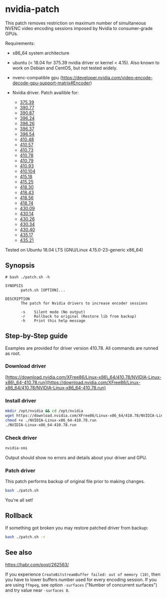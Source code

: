 # nvidia-patch

This patch removes restriction on maximum number of simultaneous NVENC video encoding sessions imposed by Nvidia to consumer-grade GPUs.

Requirements:
- x86\_64 system architecture
- ubuntu (< 18.04 for 375.39 nvidia driver or kernel < 4.15). Also known to work on Debian and CentOS, but not tested widely.
- nvenc-compatible gpu (https://developer.nvidia.com/video-encode-decode-gpu-support-matrix#Encoder)

- Nvidia driver. Patch availible for: 
  - [375.39](https://download.nvidia.com/XFree86/Linux-x86_64/375.39/NVIDIA-Linux-x86_64-375.39.run)
  - [390.77](https://download.nvidia.com/XFree86/Linux-x86_64/390.77/NVIDIA-Linux-x86_64-390.77.run)
  - [390.87](https://download.nvidia.com/XFree86/Linux-x86_64/390.87/NVIDIA-Linux-x86_64-390.87.run)
  - [396.24](https://download.nvidia.com/XFree86/Linux-x86_64/396.24/NVIDIA-Linux-x86_64-396.24.run)
  - [396.26](https://uk.download.nvidia.com/tesla/396.26/NVIDIA-Linux-x86_64-396.26.run)
  - [396.37](https://uk.download.nvidia.com/tesla/396.37/NVIDIA-Linux-x86_64-396.37.run)
  - [396.54](https://download.nvidia.com/XFree86/Linux-x86_64/396.54/NVIDIA-Linux-x86_64-396.54.run)
  - [410.48](https://download.nvidia.com/XFree86/Linux-x86_64/410.48/NVIDIA-Linux-x86_64-410.48.run)
  - [410.57](https://download.nvidia.com/XFree86/Linux-x86_64/410.57/NVIDIA-Linux-x86_64-410.57.run)
  - [410.73](https://download.nvidia.com/XFree86/Linux-x86_64/410.73/NVIDIA-Linux-x86_64-410.73.run)
  - [410.78](https://download.nvidia.com/XFree86/Linux-x86_64/410.78/NVIDIA-Linux-x86_64-410.78.run)
  - [410.79](https://uk.download.nvidia.com/tesla/410.79/NVIDIA-Linux-x86_64-410.79.run)
  - [410.93](https://uk.download.nvidia.com/tesla/410.93/NVIDIA-Linux-x86_64-410.93.run)
  - [410.104](https://international.download.nvidia.com/XFree86/Linux-x86_64/410.104/NVIDIA-Linux-x86_64-410.104.run)
  - [415.18](https://download.nvidia.com/XFree86/Linux-x86_64/415.18/NVIDIA-Linux-x86_64-415.18.run)
  - [415.25](https://download.nvidia.com/XFree86/Linux-x86_64/415.25/NVIDIA-Linux-x86_64-415.25.run)
  - [418.30](https://download.nvidia.com/XFree86/Linux-x86_64/418.30/NVIDIA-Linux-x86_64-418.30.run)
  - [418.43](https://international.download.nvidia.com/XFree86/Linux-x86_64/418.43/NVIDIA-Linux-x86_64-418.43.run)
  - [418.56](https://download.nvidia.com/XFree86/Linux-x86_64/418.56/NVIDIA-Linux-x86_64-418.56.run)
  - [418.74](https://international.download.nvidia.com/XFree86/Linux-x86_64/418.74/NVIDIA-Linux-x86_64-418.74.run)
  - [430.09](https://international.download.nvidia.com/XFree86/Linux-x86_64/430.09/NVIDIA-Linux-x86_64-430.09.run)
  - [430.14](https://international.download.nvidia.com/XFree86/Linux-x86_64/430.14/NVIDIA-Linux-x86_64-430.14.run)
  - [430.26](https://international.download.nvidia.com/XFree86/Linux-x86_64/430.26/NVIDIA-Linux-x86_64-430.26.run)
  - [430.34](https://international.download.nvidia.com/XFree86/Linux-x86_64/430.34/NVIDIA-Linux-x86_64-430.34.run)
  - [430.40](https://international.download.nvidia.com/XFree86/Linux-x86_64/430.40/NVIDIA-Linux-x86_64-430.40.run)
  - [435.17](https://international.download.nvidia.com/XFree86/Linux-x86_64/435.17/NVIDIA-Linux-x86_64-435.17.run)
  - [435.21](https://international.download.nvidia.com/XFree86/Linux-x86_64/435.21/NVIDIA-Linux-x86_64-435.21.run)


Tested on Ubuntu 18.04 LTS (GNU/Linux 4.15.0-23-generic x86\_64)

## Synopsis

```
# bash ./patch.sh -h

SYNOPSIS
       patch.sh [OPTION]...

DESCRIPTION
       The patch for Nvidia drivers to increase encoder sessions

       -s    Silent mode (No output)
       -r    Rollback to original (Restore lib from backup)
       -h    Print this help message

```

## Step-by-Step guide

Examples are provided for driver version 410.78. All commands are runned as root.

### Download driver

[https://download.nvidia.com/XFree86/Linux-x86\_64/410.78/NVIDIA-Linux-x86\_64-410.78.run](https://download.nvidia.com/XFree86/Linux-x86_64/410.78/NVIDIA-Linux-x86_64-410.78.run)

### Install driver

```bash
mkdir /opt/nvidia && cd /opt/nvidia
wget https://download.nvidia.com/XFree86/Linux-x86_64/410.78/NVIDIA-Linux-x86_64-410.78.run
chmod +x ./NVIDIA-Linux-x86_64-410.78.run
./NVIDIA-Linux-x86_64-410.78.run
```

### Check driver

```bash
nvidia-smi
```

Output should show no errors and details about your driver and GPU.

### Patch driver

This patch performs backup of original file prior to making changes.

```bash
bash ./patch.sh
```

You're all set!

## Rollback

If something got broken you may restore patched driver from backup:

```bash
bash ./patch.sh -r
```

## See also

https://habr.com/post/262563/

If you experience `CreateBitstreamBuffer failed: out of memory (10)`, then you have to lower buffers number used for every encoding session. If you are using `ffmpeg`, see option `-surfaces` ("Number of concurrent surfaces") and try value near `-surfaces 8`.
